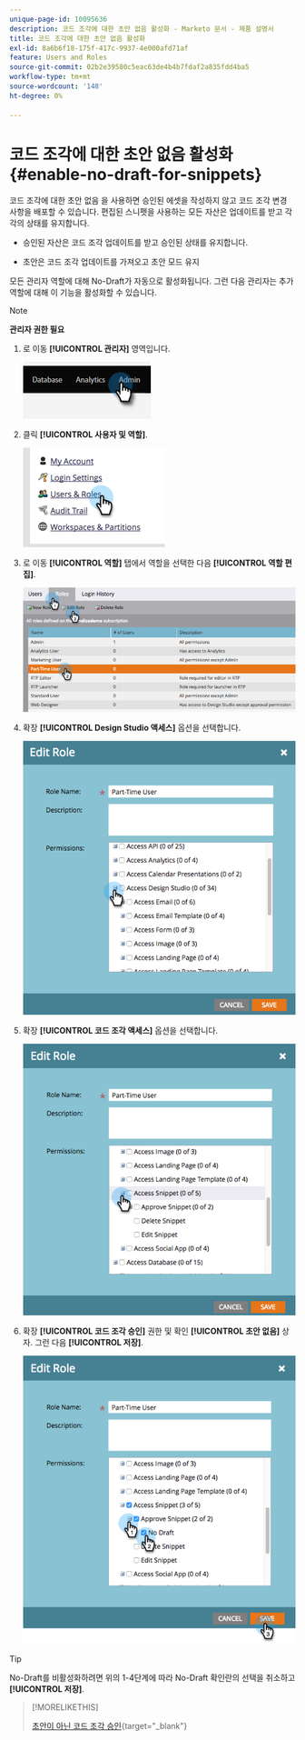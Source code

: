 ```yaml
---
unique-page-id: 10095636
description: 코드 조각에 대한 초안 없음 활성화 - Marketo 문서 - 제품 설명서
title: 코드 조각에 대한 초안 없음 활성화
exl-id: 8a6b6f18-175f-417c-9937-4e000afd71af
feature: Users and Roles
source-git-commit: 02b2e39580c5eac63de4b4b7fdaf2a835fdd4ba5
workflow-type: tm+mt
source-wordcount: '148'
ht-degree: 0%

---
```


# 코드 조각에 대한 초안 없음 활성화 {#enable-no-draft-for-snippets}

코드 조각에 대한 초안 없음 을 사용하면 승인된 에셋을 작성하지 않고 코드 조각 변경 사항을 배포할 수 있습니다. 편집된 스니펫을 사용하는 모든 자산은 업데이트를 받고 각각의 상태를 유지합니다.

* 승인된 자산은 코드 조각 업데이트를 받고 승인된 상태를 유지합니다.

* 초안은 코드 조각 업데이트를 가져오고 초안 모드 유지

모든 관리자 역할에 대해 No-Draft가 자동으로 활성화됩니다. 그런 다음 관리자는 추가 역할에 대해 이 기능을 활성화할 수 있습니다.

>[!NOTE]
>
>**관리자 권한 필요**

1. 로 이동 **[!UICONTROL 관리자]** 영역입니다.

   ![](assets/enable-no-draft-for-snippets-1.png)

1. 클릭 **[!UICONTROL 사용자 및 역할]**.

   ![](assets/enable-no-draft-for-snippets-2.png)

1. 로 이동 **[!UICONTROL 역할]** 탭에서 역할을 선택한 다음 **[!UICONTROL 역할 편집]**.

   ![](assets/enable-no-draft-for-snippets-3.png)

1. 확장 **[!UICONTROL Design Studio 액세스]** 옵션을 선택합니다.

   ![](assets/enable-no-draft-for-snippets-4.png)

1. 확장 **[!UICONTROL 코드 조각 액세스]** 옵션을 선택합니다.

   ![](assets/enable-no-draft-for-snippets-5.png)

1. 확장 **[!UICONTROL 코드 조각 승인]** 권한 및 확인 **[!UICONTROL 초안 없음]** 상자. 그런 다음 **[!UICONTROL 저장]**.

   ![](assets/enable-no-draft-for-snippets-6.png)

>[!TIP]
>
>No-Draft를 비활성화하려면 위의 1-4단계에 따라 No-Draft 확인란의 선택을 취소하고 **[!UICONTROL 저장]**.

>[!MORELIKETHIS]
>
>[초안이 아닌 코드 조각 승인](/help/marketo/product-docs/personalization/segmentation-and-snippets/snippets/approve-a-snippet-with-no-draft.md){target="_blank"}

